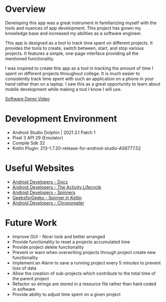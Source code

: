 # Overview

Developing this app was a great instrument in familiarizing myself with the tools and nuances of app development. This project has grown my knowledge base and increased my abilities as a software engineer.

This app is designed as a tool to track time spent on different projects. It provides the tools to create, switch between, start, and stop various projects. It features a simple, one-page interface providing all the mentioned functionality.

I was inspired to create this app as a tool in tracking the amount of time I spent on different projects throughout college. It is much easier to consistently track time spent with such an application on a phone in your hand rather than on a laptop. I saw this as a great opportunity to learn about mobile development while making a tool I know I will use.

[Software Demo Video](https://youtu.be/ZtaJdktEH1M)

# Development Environment

* Android Studio Dolphin | 2021.3.1 Patch 1
* Pixel 3 API 29 (Emulator)
* Compile Sdk 32
* Kotlin Plugin: 213-1.7.20-release-for-android-studio-AS6777.52

# Useful Websites

* [Android Developers - Docs](https://developer.android.com/docs)
* [Android Developers - The Activity Lifecycle](https://developer.android.com/guide/components/activities/activity-lifecycle)
* [Android Developers - Spinners](https://developer.android.com/develop/ui/views/components/spinner)
* [GeeksforGeeks - Spinner in Kotlin](https://www.geeksforgeeks.org/spinner-in-kotlin/)
* [Android Developers - Chronometer](https://developer.android.com/reference/kotlin/android/widget/Chronometer)


# Future Work

* Improve GUI - Nicer look and better arranged
* Provide functionality to reset a projects accumulated time
* Provide project delete functionality
* Prevent or warn when overwriting projects through project create new functionality
* Implement an Alarm to save a running project every 5 minutes to prevent loss of data
* Allow the creation of sub-projects which contribute to the total time of the parent project
* Refactor so strings are stored in a resource file rather than hard coded in software
* Provide ability to adjust time spent on a given project
